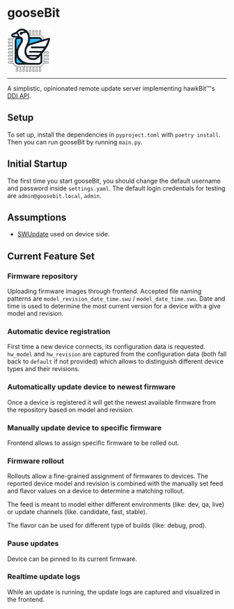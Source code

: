 # gooseBit

<img src="img/goosebit-logo.png" style="width: 100px; height: 100px; display: block;">

---

A simplistic, opinionated remote update server implementing hawkBit™'s [DDI API](https://eclipse.dev/hawkbit/apis/ddi_api/).

## Setup

To set up, install the dependencies in `pyproject.toml` with `poetry install`. Then you can run gooseBit by running `main.py`.

## Initial Startup

The first time you start gooseBit, you should change the default username and password inside `settings.yaml`.
The default login credentials for testing are `admin@goosebit.local`, `admin`.

## Assumptions

-   [SWUpdate](https://swupdate.org) used on device side.

## Current Feature Set

### Firmware repository

Uploading firmware images through frontend. Accepted file naming patterns are `model_revision_date_time.swu` /
`model_date_time.swu`. Date and time is used to determine the most current version for a device with a give model
and revision.

### Automatic device registration

First time a new device connects, its configuration data is requested. `hw_model` and `hw_revision` are captured from
the configuration data (both fall back to `default` if not provided) which allows to distinguish different device
types and their revisions.

### Automatically update device to newest firmware

Once a device is registered it will get the newest available firmware from the repository based on model and revision.

### Manually update device to specific firmware

Frontend allows to assign specific firmware to be rolled out.

### Firmware rollout

Rollouts allow a fine-grained assignment of firmwares to devices. The reported device model and revision is combined
with the manually set feed and flavor values on a device to determine a matching rollout.

The feed is meant to model either different environments (like: dev, qa, live) or update channels (like. candidate,
fast, stable).

The flavor can be used for different type of builds (like: debug, prod).

### Pause updates

Device can be pinned to its current firmware.

### Realtime update logs

While an update is running, the update logs are captured and visualized in the frontend.
